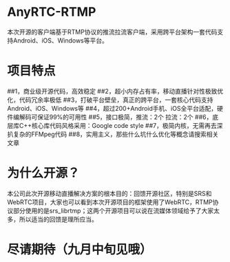 # AnyRTC-RTMP

本次开源的客户端基于RTMP协议的推流拉流客户端，采用跨平台架构一套代码支持Android、iOS、Windows等平台。

# 项目特点
##1，商业级开源代码，高效稳定
##2，超小内存占有率，移动直播针对性极致优化，代码冗余率极低
##3，打破平台壁垒，真正的跨平台，一套核心代码支持Android、iOS、Windows等
##4，超过200+Android手机、iOS全平台适配，硬件编解码可保证99%的可用性
##5，接口极简，推流：2个   拉流：2个
##6，底层库C++核心库代码风格采用：Google code style
##7，极简内核，无需再去深扒复杂的FFMpeg代码
##8，实用主义，那些什么坑什么优化等概念请搜索相关文章

# 为什么开源？
本公司此次开源移动直播解决方案的根本目的：回馈开源社区，特别是SRS和WebRTC项目，大家也可以看到本次开源项目的框架使用了WebRTC，RTMP协议部分使用的是srs_librtmp；这两个开源项目可以说在流媒体领域给予了大家太多，所以适当的回馈是理所应当。

# 尽请期待（九月中旬见哦）
